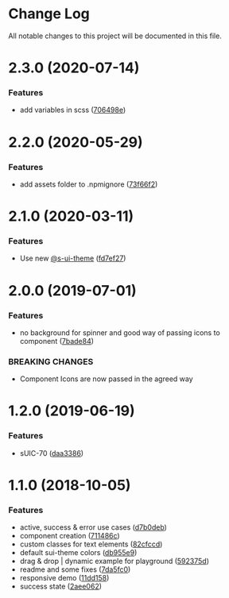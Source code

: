 # Change Log

All notable changes to this project will be documented in this file.

# 2.3.0 (2020-07-14)


### Features

* add variables in scss ([706498e](https://github.com/SUI-Components/sui-components/commit/706498e95fe20a50733e23f3957f51c0cd834842))



# 2.2.0 (2020-05-29)


### Features

* add assets folder to .npmignore ([73f66f2](https://github.com/SUI-Components/sui-components/commit/73f66f20ba551ccc8c62780899047685d061f323))



# 2.1.0 (2020-03-11)


### Features

* Use new [@s-ui-theme](https://github.com/s-ui-theme) ([fd7ef27](https://github.com/SUI-Components/sui-components/commit/fd7ef27d55e0ac14b21cca1c7af738b5291db5b4))



# 2.0.0 (2019-07-01)


### Features

* no background for spinner and good way of passing icons to component ([7bade84](https://github.com/SUI-Components/sui-components/commit/7bade8426181925360420824f8b1589c92a552a8))


### BREAKING CHANGES

* Component Icons are now passed in the agreed way



# 1.2.0 (2019-06-19)


### Features

* sUIC-70 ([daa3386](https://github.com/SUI-Components/sui-components/commit/daa3386c38939af939c3d7e6eb42818666cab045))



# 1.1.0 (2018-10-05)


### Features

* active, success & error use cases ([d7b0deb](https://github.com/SUI-Components/sui-components/commit/d7b0deb249e7576ba7798a3b7abc10009c591363))
* component creation ([711486c](https://github.com/SUI-Components/sui-components/commit/711486c40373f2d1c0863b19aa4e1e65ea2cad80))
* custom classes for text elements ([82cfccd](https://github.com/SUI-Components/sui-components/commit/82cfccd3de7cf72b0c5b1b72a974ef6b3fe19d27))
* default sui-theme colors ([db955e9](https://github.com/SUI-Components/sui-components/commit/db955e90f91b39e301841e25acd1a6f0f515c115))
* drag & drop | dynamic example for playground ([592375d](https://github.com/SUI-Components/sui-components/commit/592375d930224594ad5f9774a45420103df661a8))
* readme and some fixes ([7da5fc0](https://github.com/SUI-Components/sui-components/commit/7da5fc0989623554747aa89cfb5079a5e008d150))
* responsive demo ([11dd158](https://github.com/SUI-Components/sui-components/commit/11dd158d65aafb5dab30efd36f0ac31b15bf8680))
* success state ([2aee062](https://github.com/SUI-Components/sui-components/commit/2aee062b427684b13c76e5db99748abe2a2156a3))



